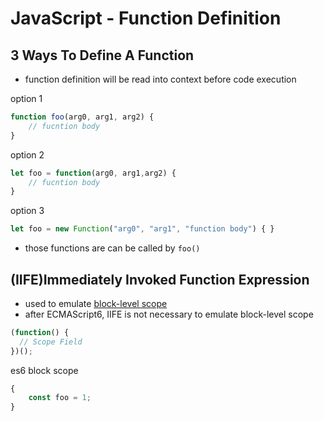 # JavaScript - Function Definition

## 3 Ways To Define A Function

- function definition will be read into context before code execution

option 1

```js
function foo(arg0, arg1, arg2) {
    // fucntion body
}
```

option 2

```js
let foo = function(arg0, arg1,arg2) {
    // fucntion body
}
```

option 3

```js
let foo = new Function("arg0", "arg1", "function body") { }
```

- those functions are can be called by `foo()`

## (IIFE)Immediately Invoked Function Expression

- used to emulate [block-level scope]()
- after ECMAScript6, IIFE is not necessary to emulate block-level scope

```javascript
(function() {
  // Scope Field
})();
```

es6 block scope

```js
{
    const foo = 1;
}
```

